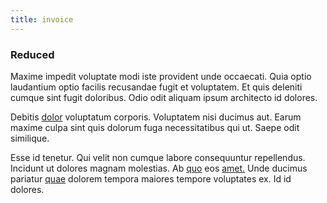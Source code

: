 ```yaml
---
title: invoice
---
```


### Reduced

Maxime impedit voluptate modi iste provident unde occaecati. Quia optio laudantium optio facilis recusandae fugit et voluptatem. Et quis deleniti cumque sint fugit doloribus. Odio odit aliquam ipsum architecto id dolores.

Debitis [dolor](/eos/libero/aperiam/intermediate_borders.md) voluptatum corporis. Voluptatem nisi ducimus aut. Earum maxime culpa sint quis dolorum fuga necessitatibus qui ut. Saepe odit similique.

Esse id tenetur. Qui velit non cumque labore consequuntur repellendus. Incidunt ut dolores magnam molestias. Ab [quo](/dolore/odio/neque/rich_malaysian_ringgit_mindshare.md) eos [amet.](/facere/adipisci/molestiae/ut/bypass_synthesize.md) Unde ducimus pariatur [quae](/facere/temporibus/excepturi/credit_card_account_blue_methodical.md) dolorem tempora maiores tempore voluptates ex. Id id dolores.
